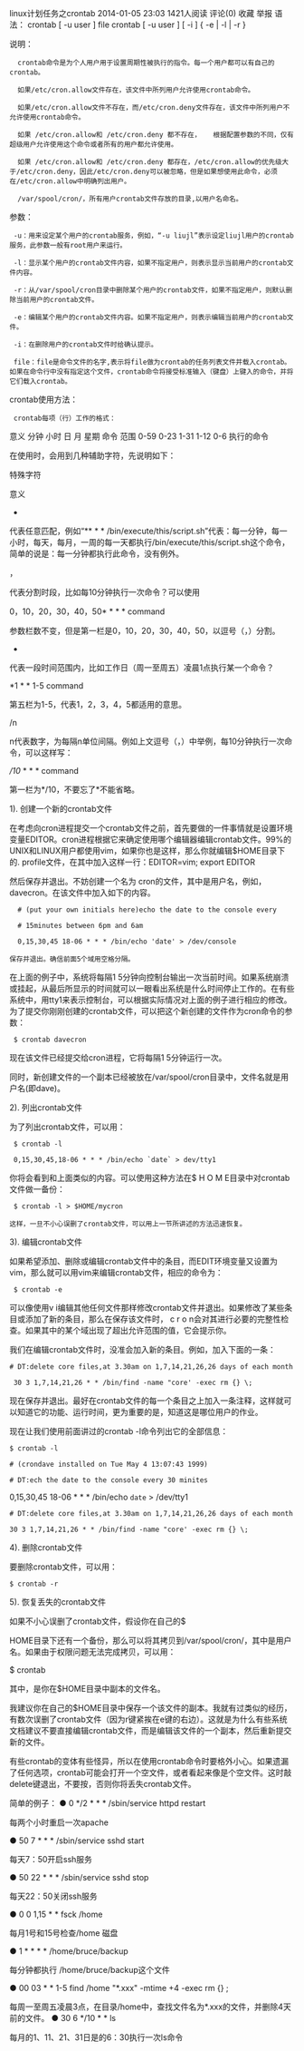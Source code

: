 
linux计划任务之crontab
2014-01-05 23:03 1421人阅读 评论(0) 收藏 举报
语法：
       crontab [ -u user ] file
       crontab [ -u user ] [ -i ] { -e | -l | -r }

说明：

      crontab命令是为个人用户用于设置周期性被执行的指令。每一个用户都可以有自己的crontab。

      如果/etc/cron.allow文件存在，该文件中所列用户允许使用crontab命令。

      如果/etc/cron.allow文件不存在，而/etc/cron.deny文件存在，该文件中所列用户不允许使用crontab命令。

      如果 /etc/cron.allow和 /etc/cron.deny 都不存在，   根据配置参数的不同，仅有超级用户允许使用这个命令或者所有的用户都允许使用。

      如果 /etc/cron.allow和 /etc/cron.deny 都存在，/etc/cron.allow的优先级大于/etc/cron.deny，因此/etc/cron.deny可以被忽略，但是如果想使用此命令，必须在/etc/cron.allow中明确列出用户。

      /var/spool/cron/，所有用户crontab文件存放的目录,以用户名命名。

参数：

     -u：用来设定某个用户的crontab服务，例如，“-u liujl”表示设定liujl用户的crontab服务，此参数一般有root用户来运行。

     -l：显示某个用户的crontab文件内容，如果不指定用户，则表示显示当前用户的crontab文件内容。

     -r：从/var/spool/cron目录中删除某个用户的crontab文件，如果不指定用户，则默认删除当前用户的crontab文件。

     -e：编辑某个用户的crontab文件内容。如果不指定用户，则表示编辑当前用户的crontab文件。

     -i：在删除用户的crontab文件时给确认提示。

     file：file是命令文件的名字,表示将file做为crontab的任务列表文件并载入crontab。如果在命令行中没有指定这个文件，crontab命令将接受标准输入（键盘）上键入的命令，并将它们载入crontab。



crontab使用方法：

     crontab每项（行）工作的格式：


意义    分钟    小时    日  月  星期    命令
范围    0-59    0-23    1-31    1-12    0-6     执行的命令


在使用时，会用到几种辅助字符，先说明如下：

特殊字符


意义

*


代表任意匹配，例如“** * * /bin/execute/this/script.sh”代表：每一分钟，每一小时，每天，每月，一周的每一天都执行/bin/execute/this/script.sh这个命令，简单的说是：每一分钟都执行此命令，没有例外。

，


代表分割时段，比如每10分钟执行一次命令？可以使用

0，10，20，30，40，50* * * * command

参数栏数不变，但是第一栏是0，10，20，30，40，50，以逗号（，）分割。

-


代表一段时间范围内，比如工作日（周一至周五）凌晨1点执行某一个命令？

*1 * * 1-5 command

第五栏为1-5，代表1，2，3，4，5都适用的意思。

/n


n代表数字，为每隔n单位间隔。例如上文逗号（，）中举例，每10分钟执行一次命令，可以这样写：

*/10* * * * command

第一栏为*/10，不要忘了*不能省略。


1). 创建一个新的crontab文件

在考虑向cron进程提交一个crontab文件之前，首先要做的一件事情就是设置环境变量EDITOR。cron进程根据它来确定使用哪个编辑器编辑crontab文件。99%的UNIX和LINUX用户都使用vim，如果你也是这样，那么你就编辑$HOME目录下的. profile文件，在其中加入这样一行：EDITOR=vim; export EDITOR

然后保存并退出。不妨创建一个名为<user> cron的文件，其中<user>是用户名，例如， davecron。在该文件中加入如下的内容。

      # (put your own initials here)echo the date to the console every

      # 15minutes between 6pm and 6am

      0,15,30,45 18-06 * * * /bin/echo 'date' > /dev/console

    保存并退出。确信前面5个域用空格分隔。

在上面的例子中，系统将每隔1 5分钟向控制台输出一次当前时间。如果系统崩溃或挂起，从最后所显示的时间就可以一眼看出系统是什么时间停止工作的。在有些系统中，用tty1来表示控制台，可以根据实际情况对上面的例子进行相应的修改。为了提交你刚刚创建的crontab文件，可以把这个新创建的文件作为cron命令的参数：

     $ crontab davecron

现在该文件已经提交给cron进程，它将每隔1 5分钟运行一次。

同时，新创建文件的一个副本已经被放在/var/spool/cron目录中，文件名就是用户名(即dave)。

2). 列出crontab文件

   为了列出crontab文件，可以用：

     $ crontab -l

     0,15,30,45,18-06 * * * /bin/echo `date` > dev/tty1

你将会看到和上面类似的内容。可以使用这种方法在$ H O M E目录中对crontab文件做一备份：

     $ crontab -l > $HOME/mycron

    这样，一旦不小心误删了crontab文件，可以用上一节所讲述的方法迅速恢复。

3). 编辑crontab文件

   如果希望添加、删除或编辑crontab文件中的条目，而EDIT环境变量又设置为vim，那么就可以用vim来编辑crontab文件，相应的命令为：

     $ crontab -e

可以像使用v i编辑其他任何文件那样修改crontab文件并退出。如果修改了某些条目或添加了新的条目，那么在保存该文件时， c r o n会对其进行必要的完整性检查。如果其中的某个域出现了超出允许范围的值，它会提示你。

我们在编辑crontab文件时，没准会加入新的条目。例如，加入下面的一条：

    # DT:delete core files,at 3.30am on 1,7,14,21,26,26 days of each month

     30 3 1,7,14,21,26 * * /bin/find -name "core' -exec rm {} \;

现在保存并退出。最好在crontab文件的每一个条目之上加入一条注释，这样就可以知道它的功能、运行时间，更为重要的是，知道这是哪位用户的作业。

现在让我们使用前面讲过的crontab -l命令列出它的全部信息：

    $ crontab -l

    # (crondave installed on Tue May 4 13:07:43 1999)

    # DT:ech the date to the console every 30 minites

   0,15,30,45 18-06 * * * /bin/echo `date` > /dev/tty1

    # DT:delete core files,at 3.30am on 1,7,14,21,26,26 days of each month

    30 3 1,7,14,21,26 * * /bin/find -name "core' -exec rm {} \;

4). 删除crontab文件

要删除crontab文件，可以用：

    $ crontab -r

5). 恢复丢失的crontab文件

如果不小心误删了crontab文件，假设你在自己的$

HOME目录下还有一个备份，那么可以将其拷贝到/var/spool/cron/<username>，其中<username>是用户名。如果由于权限问题无法完成拷贝，可以用：

$ crontab <filename>

其中，<filename>是你在$HOME目录中副本的文件名。

我建议你在自己的$HOME目录中保存一个该文件的副本。我就有过类似的经历，有数次误删了crontab文件（因为r键紧挨在e键的右边）。这就是为什么有些系统文档建议不要直接编辑crontab文件，而是编辑该文件的一个副本，然后重新提交新的文件。

有些crontab的变体有些怪异，所以在使用crontab命令时要格外小心。如果遗漏了任何选项，crontab可能会打开一个空文件，或者看起来像是个空文件。这时敲delete键退出，不要按<Ctrl-D>，否则你将丢失crontab文件。

简单的例子：
● 0 */2 * * * /sbin/service httpd restart

每两个小时重启一次apache

● 50 7 * * * /sbin/service sshd start

每天7：50开启ssh服务

● 50 22 * * * /sbin/service sshd stop

每天22：50关闭ssh服务

● 0 0 1,15 * * fsck /home

每月1号和15号检查/home 磁盘

● 1 * * * * /home/bruce/backup

每分钟都执行 /home/bruce/backup这个文件

● 00 03 * * 1-5 find /home "*.xxx" -mtime +4 -exec rm {} \;

每周一至周五凌晨3点，在目录/home中，查找文件名为*.xxx的文件，并删除4天前的文件。
● 30 6 */10 * * ls

每月的1、11、21、31日是的6：30执行一次ls命令
